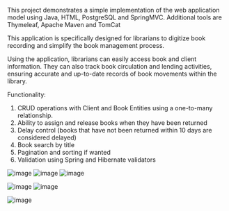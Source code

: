 This project demonstrates a simple implementation of the web application model using Java, HTML, PostgreSQL and SpringMVC.  Additional tools are Thymeleaf, Apache Maven and TomCat

This application is specifically designed for librarians to digitize book recording and simplify the book management process.

Using the application, librarians can easily access book and client information. They can also track book circulation and lending activities, ensuring accurate and up-to-date records of book movements within the library.

Functionality:
1) CRUD operations with Client and Book Entities using a one-to-many relationship.
2) Ability to assign and release books when they have been returned
3) Delay control 
(books that have not been returned within 10 days are considered delayed)
4) Book search by title
5) Pagination and sorting if wanted
6) Validation using Spring and Hibernate validators




![image](https://user-images.githubusercontent.com/111792933/218770658-b834ce0c-e321-4453-ab46-ed2fc6eab55e.png)
![image](https://user-images.githubusercontent.com/111792933/218784361-c3822d6b-591e-438d-b8fe-09278b7fb4fe.png)
![image](https://user-images.githubusercontent.com/111792933/218785781-33962a16-525d-4740-a080-8aa4ff063a62.png)




![image](https://user-images.githubusercontent.com/111792933/218776531-9ae6ae4d-56c2-49ef-9ba8-31231a35f5a1.png)
![image](https://user-images.githubusercontent.com/111792933/218771073-27aa9804-48ba-4e83-8bf6-df7cdc779273.png)

![image](https://user-images.githubusercontent.com/111792933/218790520-dcf7a973-6f53-4974-9fcf-4358519bb3f8.png)







